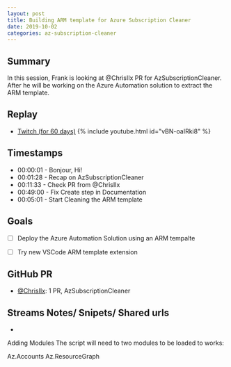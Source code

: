 ```yaml
---
layout: post
title: Building ARM template for Azure Subscription Cleaner
date: 2019-10-02
categories: az-subscription-cleaner
---
```


## Summary

In this session, Frank is looking at @ChrisIIx PR for AzSubscriptionCleaner.
After he will be working on the Azure Automation solution to extract the ARM template.

## Replay


- [Twitch (for 60 days)](https://www.twitch.tv/videos/489343957)
{% include youtube.html id="vBN-oaIRki8" %}
<br/><!--more-->


## Timestamps


- 00:00:01 - Bonjour, Hi!
- 00:01:28 - Recap on AzSubscriptionCleaner
- 00:11:33 - Check PR from @ChrisIIx 
- 00:49:00 - Fix Create step in Documentation
- 00:05:01 - Start Cleaning the ARM template


Goals
-----

- [ ] Deploy the Azure Automation Solution using an ARM tempalte
- [ ] Try new VSCode ARM template extension 


GitHub PR
---------

- [@ChrisIIx](https://www.twitch.tv/@ChrisIIx):  1 PR, AzSubscriptionCleaner


Streams Notes/ Snipets/ Shared urls
-----------------------------------

- 
Adding Modules
The script will need to two modules to be loaded to works:

Az.Accounts
Az.ResourceGraph

